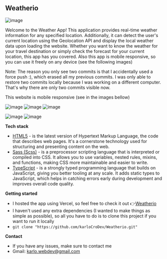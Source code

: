 ## Weatherio

![image](https://github.com/karloCroDev/Weatherio/assets/117281346/1003d784-a846-4a28-8da9-d19a5a242b03)


Welcome to the Weather App! This application provides real-time weather information for any specified location. Additionally, it can detect the user's current location using the Geolocation API and display the local weather data upon loading the website. Whether you want to know the weather for your travel destination or simply check the forecast for your current location, this app has you covered.
Also this app is mobile responsive, so you can use it freely on any device (see the following images)

Note: The reason you only see two commits is that I accidentally used a force push :), which erased all my previous commits. I was only able to restore two commits locally because I was working on a different computer. That's why there are only two commits visible now.

This website is mobile responsive (see in the images bellow)

![image](https://github.com/karloCroDev/Weatherio/assets/117281346/709050a2-3014-4a0c-a190-2015ed6244d8)
![image](https://github.com/karloCroDev/Weatherio/assets/117281346/c7dfa1cd-cd62-4b76-9d29-d85d10ee3351)
![image](https://github.com/karloCroDev/Weatherio/assets/117281346/02fc8e07-f456-4ee4-b83d-b246508da2ec)

![image](https://github.com/karloCroDev/Weatherio/assets/117281346/0a2bfe56-6289-41e9-967f-9f44fe01d6b6)
![image](https://github.com/karloCroDev/Weatherio/assets/117281346/99773100-3aed-48c0-b637-c45d3153f194)



**Tech stack**
 - [HTML5](https://en.wikipedia.org/wiki/HTML)  - is the latest version of Hypertext Markup Language, the code that describes web pages. It's a cornerstone technology used for structuring and presenting content on the web.
- [Sass (Scss)](https://sass-lang.com/)  - is a preprocessor scripting language that is interpreted or compiled into CSS. It allows you to use variables, nested rules, mixins, and functions, making CSS more maintainable and easier to write.
- [TypeScript](https://www.typescriptlang.org/)  - is a strongly typed programming language that builds on JavaScript, giving you better tooling at any scale. It adds static types to JavaScript, which helps in catching errors early during development and improves overall code quality.

**Getting started**
 - I hosted the app using Vercel, so feel free to check it out  👉[Weatherio](https://weather-rnb3wge5m-karlos-projects-42cba8bf.vercel.app/)
 - I haven't used any extra dependencies (I wanted to make things as simple as possible), so all you have to do is to clone this project if you want to run it locally 
 - `git clone "https://github.com/karloCroDev/Weatherio.git"`

**Contact**
-   If you have any issues, make sure to contact me
-   Gmail:  karlo.webdev@gmail.com
